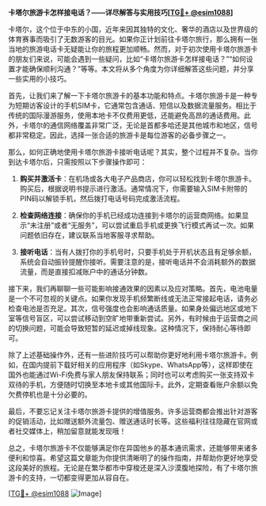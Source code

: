 **卡塔尔旅游卡怎样接电话？——详尽解答与实用技巧[[TG💪+ @esim1088](https://t.me/s/esim1088)]**

卡塔尔，这个位于中东的小国，近年来因其独特的文化、奢华的酒店以及世界级的体育赛事而吸引了无数游客的目光。如果你正计划前往卡塔尔旅行，那么拥有一张当地的旅游电话卡无疑能让你的旅程更加顺畅。然而，对于初次使用卡塔尔旅游卡的朋友们来说，可能会遇到一些疑问，比如“卡塔尔旅游卡怎样接电话？”“如何设置才能确保顺利沟通？”等等。本文将从多个角度为你详细解答这些问题，并分享一些实用的小技巧。

首先，让我们来了解一下卡塔尔旅游卡的基本功能和特点。卡塔尔旅游卡是一种专为短期访客设计的手机SIM卡，它通常包含通话、短信以及数据流量服务。相比于传统的国际漫游服务，使用本地卡不仅费用更低，还能避免高昂的通话费用。此外，卡塔尔的通信网络覆盖非常广泛，无论是首都多哈还是其他城市和地区，信号都非常稳定。因此，选择一张合适的旅游卡是每位游客的必备步骤之一。

那么，如何正确地使用卡塔尔旅游卡接听电话呢？其实，整个过程并不复杂。当你到达卡塔尔后，只需按照以下步骤操作即可：

1. **购买并激活卡**：在机场或各大电子产品商店，你可以轻松找到卡塔尔旅游卡。购买后，根据说明书提示进行激活。通常情况下，你需要输入SIM卡附带的PIN码以解锁手机，然后拨打电话号码完成激活流程。
   
2. **检查网络连接**：确保你的手机已经成功连接到卡塔尔的运营商网络。如果显示“未注册”或者“无服务”，可以尝试重启手机或更换飞行模式再试一次。如果问题依旧存在，建议联系当地客服寻求帮助。

3. **接听电话**：当有人拨打你的手机号时，只要手机处于开机状态且有足够余额，系统会自动振铃提醒你接听。需要注意的是，接听电话并不会消耗额外的数据流量，而是直接扣减账户中的通话分钟数。

接下来，我们再聊聊一些可能影响接通效果的因素以及应对策略。首先，电池电量是一个不可忽视的关键点。如果你发现手机频繁断线或无法正常接起电话，请务必检查电池是否充足。其次，信号强度也会影响通话质量。如果身处偏远地区或地下室等信号盲区，可以尝试移动到空旷地带重新尝试。另外，有时候由于运营商之间的切换问题，可能会导致短暂的延迟或掉线现象。这种情况下，保持耐心等待即可。

除了上述基础操作外，还有一些进阶技巧可以帮助你更好地利用卡塔尔旅游卡。例如，在国内提前下载好相关的应用程序（如Skype、WhatsApp等），这样即使在国外也能通过Wi-Fi免费与家人朋友保持联系；同时也可以考虑购买一张支持双卡双待的手机，方便随时切换至本地卡或其他国际卡。此外，定期查看账户余额以免欠费停机也是十分必要的。

最后，不要忘记关注卡塔尔旅游卡提供的增值服务。许多运营商都会推出针对游客的促销活动，比如赠送额外流量包、赠送通话时长等。这些福利往往隐藏在官网或者社交媒体上，稍加留意就能发现哦！

总之，卡塔尔旅游卡不仅能够满足你在异国他乡的基本通讯需求，还能够带来诸多便利和惊喜。希望这篇文章能为你提供清晰明了的操作指南，并帮助你更好地享受这段美好的旅程。无论是在繁华都市中穿梭还是深入沙漠腹地探险，有了卡塔尔旅游卡的支持，一切都变得更加从容自在。

[[TG💪+ @esim1088](https://t.me/s/esim1088) ![Image](https://i.postimg.cc/4NQfJmqS/Snipaste-2025-05-13-00-14-12.png)]